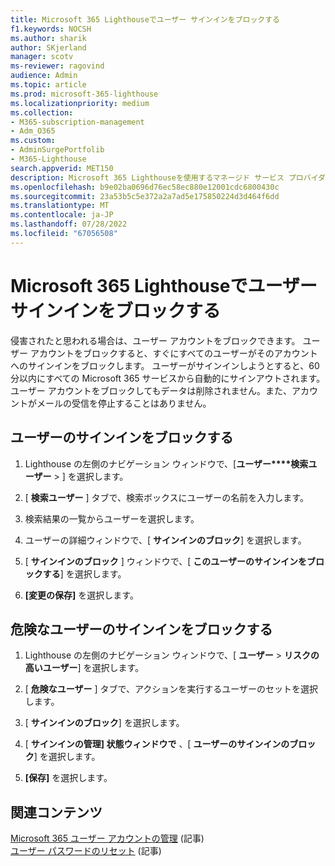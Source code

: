 ```yaml
---
title: Microsoft 365 Lighthouseでユーザー サインインをブロックする
f1.keywords: NOCSH
ms.author: sharik
author: SKjerland
manager: scotv
ms-reviewer: ragovind
audience: Admin
ms.topic: article
ms.prod: microsoft-365-lighthouse
ms.localizationpriority: medium
ms.collection:
- M365-subscription-management
- Adm_O365
ms.custom:
- AdminSurgePortfolib
- M365-Lighthouse
search.appverid: MET150
description: Microsoft 365 Lighthouseを使用するマネージド サービス プロバイダー (MSP) の場合、ユーザーがサインインできないように侵害されたと思われる場合は、ユーザー アカウントをブロックする方法について説明します。
ms.openlocfilehash: b9e02ba0696d76ec58ec880e12001cdc6800430c
ms.sourcegitcommit: 23a53b5c5e372a2a7ad5e175850224d3d464f6dd
ms.translationtype: MT
ms.contentlocale: ja-JP
ms.lasthandoff: 07/28/2022
ms.locfileid: "67056508"
---
```

# <a name="block-user-sign-in-in-microsoft-365-lighthouse"></a>Microsoft 365 Lighthouseでユーザー サインインをブロックする

侵害されたと思われる場合は、ユーザー アカウントをブロックできます。 ユーザー アカウントをブロックすると、すぐにすべてのユーザーがそのアカウントへのサインインをブロックします。 ユーザーがサインインしようとすると、60 分以内にすべての Microsoft 365 サービスから自動的にサインアウトされます。 ユーザー アカウントをブロックしてもデータは削除されません。また、アカウントがメールの受信を停止することはありません。

## <a name="block-sign-in-for-a-user"></a>ユーザーのサインインをブロックする

1. Lighthouse の左側のナビゲーション ウィンドウで、[**ユーザー****検索ユーザー** > ] を選択します。

2. [ **検索ユーザー** ] タブで、検索ボックスにユーザーの名前を入力します。

3. 検索結果の一覧からユーザーを選択します。

4. ユーザーの詳細ウィンドウで、[ **サインインのブロック**] を選択します。

5. [ **サインインのブロック** ] ウィンドウで、[ **このユーザーのサインインをブロックする**] を選択します。

6. **[変更の保存]** を選択します。

## <a name="block-sign-in-for-risky-users"></a>危険なユーザーのサインインをブロックする

1. Lighthouse の左側のナビゲーション ウィンドウで、[ **ユーザー** > **リスクの高いユーザー**] を選択します。

2. [ **危険なユーザー** ] タブで、アクションを実行するユーザーのセットを選択します。

3. [ **サインインのブロック**] を選択します。

4. [ **サインインの管理] 状態ウィンドウで** 、[ **ユーザーのサインインのブロック**] を選択します。

5. **[保存]** を選択します。

## <a name="related-content"></a>関連コンテンツ

[Microsoft 365 ユーザー アカウントの管理](../enterprise/manage-microsoft-365-accounts.md) (記事)\
[ユーザー パスワードのリセット](m365-lighthouse-reset-user-password.md) (記事)
